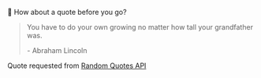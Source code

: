 📣 How about a quote before you go?

> You have to do your own growing no matter how tall your grandfather was.
>
> <p>- Abraham Lincoln</p>

Quote requested from [Random Quotes API](https://github.com/lukePeavey/quotable)
